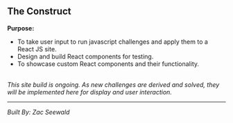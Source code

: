 ## The Construct

**Purpose:**<br>
- To take user input to run javascript challenges and apply them to a React JS site.
- Design and build React components for testing.
- To showcase custom React components and their functionality.
<br><br>

*This site build is ongoing. As new challenges are derived and solved, they will be implemented here for display and user interaction.*

<hr>

*Built By: Zac Seewald*